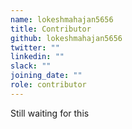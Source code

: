 ```yaml
---
name: lokeshmahajan5656
title: Contributor
github: lokeshmahajan5656
twitter: ""
linkedin: ""
slack: ""
joining_date: ""
role: contributor
---
```


Still waiting for this
